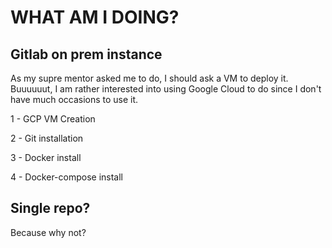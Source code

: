 # WHAT AM I DOING? 

## Gitlab on prem instance
As my supre mentor asked me to do, I should ask a VM to deploy it. 
Buuuuuut, I am rather interested into using Google Cloud to do since I don't have much occasions to use it.

1 - GCP VM Creation

2 - Git installation 

3 - Docker install

4 - Docker-compose install 



## Single repo? 
Because why not? 

